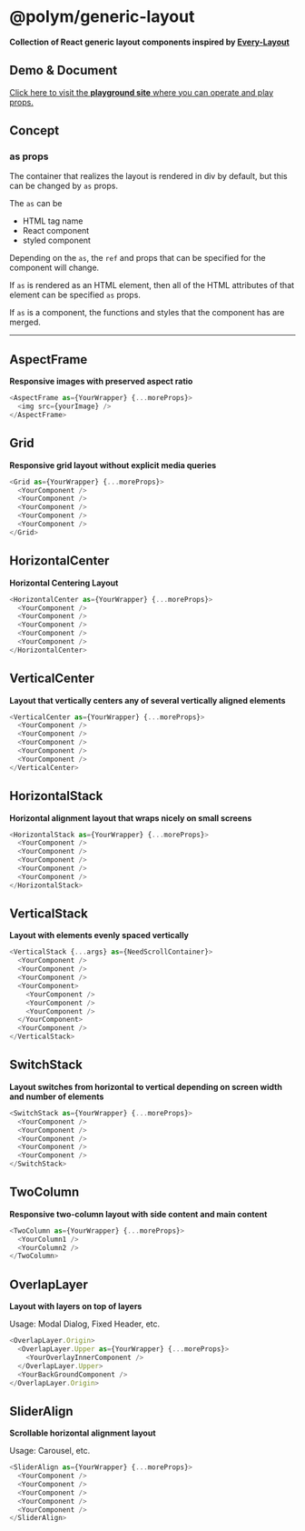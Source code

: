 # @polym/generic-layout

**Collection of React generic layout components inspired by [Every-Layout](https://every-layout.dev/)**

## Demo & Document

[Click here to visit the **playground site** where you can operate and play props.](https://tetracalibers.github.io/polym-every-layout/?path=/story/layout-introduction--page)

## Concept

### as props

The container that realizes the layout is rendered in div by default, but this can be changed by `as` props.

The `as` can be

- HTML tag name
- React component
- styled component

Depending on the `as`, the `ref` and props that can be specified for the component will change.

If `as` is rendered as an HTML element, then all of the HTML attributes of that element can be specified `as` props.

If `as` is a component, the functions and styles that the component has are merged.

---

## AspectFrame

**Responsive images with preserved aspect ratio**

```ts
<AspectFrame as={YourWrapper} {...moreProps}>
  <img src={yourImage} />
</AspectFrame>
```

## Grid

**Responsive grid layout without explicit media queries**

```ts
<Grid as={YourWrapper} {...moreProps}>
  <YourComponent />
  <YourComponent />
  <YourComponent />
  <YourComponent />
  <YourComponent />
</Grid>
```

## HorizontalCenter

**Horizontal Centering Layout**

```ts
<HorizontalCenter as={YourWrapper} {...moreProps}>
  <YourComponent />
  <YourComponent />
  <YourComponent />
  <YourComponent />
  <YourComponent />
</HorizontalCenter>
```

## VerticalCenter

**Layout that vertically centers any of several vertically aligned elements**

```ts
<VerticalCenter as={YourWrapper} {...moreProps}>
  <YourComponent />
  <YourComponent />
  <YourComponent />
  <YourComponent />
  <YourComponent />
</VerticalCenter>
```

## HorizontalStack

**Horizontal alignment layout that wraps nicely on small screens**

```ts
<HorizontalStack as={YourWrapper} {...moreProps}>
  <YourComponent />
  <YourComponent />
  <YourComponent />
  <YourComponent />
  <YourComponent />
</HorizontalStack>
```

## VerticalStack

**Layout with elements evenly spaced vertically**

```ts
<VerticalStack {...args} as={NeedScrollContainer}>
  <YourComponent />
  <YourComponent />
  <YourComponent />
  <YourComponent>
    <YourComponent />
    <YourComponent />
    <YourComponent />
  </YourComponent>
  <YourComponent />
</VerticalStack>
```

## SwitchStack

**Layout switches from horizontal to vertical depending on screen width and number of elements**

```ts
<SwitchStack as={YourWrapper} {...moreProps}>
  <YourComponent />
  <YourComponent />
  <YourComponent />
  <YourComponent />
  <YourComponent />
</SwitchStack>
```

## TwoColumn

**Responsive two-column layout with side content and main content**

```ts
<TwoColumn as={YourWrapper} {...moreProps}>
  <YourColumn1 />
  <YourColumn2 />
</TwoColumn>
```

## OverlapLayer

**Layout with layers on top of layers**

Usage: Modal Dialog, Fixed Header, etc.

```ts
<OverlapLayer.Origin>
  <OverlapLayer.Upper as={YourWrapper} {...moreProps}>
    <YourOverlayInnerComponent />
  </OverlapLayer.Upper>
  <YourBackGroundComponent />
</OverlapLayer.Origin>
```

## SliderAlign

**Scrollable horizontal alignment layout**

Usage: Carousel, etc.

```ts
<SliderAlign as={YourWrapper} {...moreProps}>
  <YourComponent />
  <YourComponent />
  <YourComponent />
  <YourComponent />
  <YourComponent />
</SliderAlign>
```
